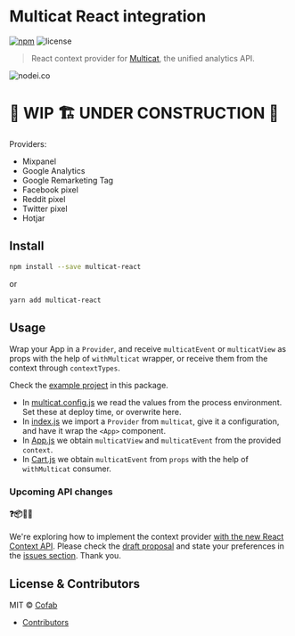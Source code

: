 # Multicat React integration

[![npm](https://img.shields.io/npm/v/multicat-react.svg)](https://www.npmjs.com/package/multicat-react) ![license](https://img.shields.io/npm/l/multicat-react.svg) 

> React context provider for [Multicat](https://github.com/cofablab/multicat), the unified analytics API.

![nodei.co](https://nodei.co/npm/multicat-react.png?downloads=true&downloadRank=true&stars=true)

# 🚧 WIP 🏗 UNDER CONSTRUCTION 🚧

Providers:

- Mixpanel
- Google Analytics
- Google Remarketing Tag
- Facebook pixel
- Reddit pixel
- Twitter pixel
- Hotjar

## Install

```bash
npm install --save multicat-react
```

or

```bash
yarn add multicat-react
```

## Usage

Wrap your App in a `Provider`, and receive `multicatEvent` or `multicatView` as props with the help of `withMulticat` wrapper, or receive them from the context through `contextTypes`.

Check the [example project](https://github.com/cofablab/multicat/blob/master/packages/multicat-react/example) in this package.

- In [multicat.config.js](https://github.com/cofablab/multicat/blob/master/packages/multicat-react/example/src/multicat.config.js) we read the values from the process environment. Set these at deploy time, or overwrite here.
- In [index.js](https://github.com/cofablab/multicat/blob/master/packages/multicat-react/example/src/index.js) we import a `Provider` from `multicat`, give it a configuration, and have it wrap the `<App>` component.
- In [App.js](https://github.com/cofablab/multicat/blob/master/packages/multicat-react/example/src/App.js) we obtain `multicatView` and `multicatEvent` from the provided `context`.
- In [Cart.js](https://github.com/cofablab/multicat/blob/master/packages/multicat-react/example/src/Cart.js) we obtain `multicatEvent`  from `props` with the help of `withMulticat` consumer.

### Upcoming API changes

#### ❓📦🤷‍♀️

We're exploring how to implement the context provider [with the new React Context API](https://reactjs.org/docs/context.html). Please check the [draft proposal](https://github.com/cofablab/multicat/blob/master/packages/multicat-react/API_PROPOSAL.md) and state your preferences in the [issues section](https://github.com/cofablab/multicat/issues). Thank you.

## License & Contributors

MIT © [Cofab](https://cofablab.com>)

- [Contributors](https://github.com/cofablab/multicat/graphs/contributors)
